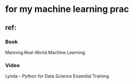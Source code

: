 # for my machine learning prac

## ref:
### Book
Manning.Real-World.Machine.Learning 

### Video
Lynda – Python for Data Science Essential Training